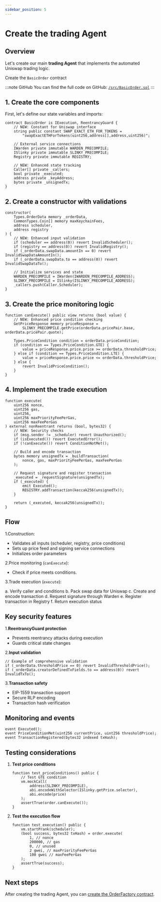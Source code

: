 ```yaml
---
sidebar_position: 5
---
```


# Create the trading Agent

## Overview

Let's create our main **trading Agent** that implements the automated Uniswap trading logic.

Create the `BasicOrder` contract

:::note GitHub
You can find the full code on GitHub: [`/src/BasicOrder.sol`](https://github.com/warden-protocol/wardenprotocol/blob/main/solidity/orders/src/BasicOrder.sol)
:::

## 1. Create the core components

First, let's define our state variables and imports:

```solidity title="/src/BasicOrder.sol"
contract BasicOrder is IExecution, ReentrancyGuard {
    // NEW: Constant for Uniswap interface
    string public constant SWAP_EXACT_ETH_FOR_TOKENS = 
        "swapExactETHForTokens(uint256,address[],address,uint256)";

    // External service connections
    IWarden private immutable WARDEN_PRECOMPILE;
    ISlinky private immutable SLINKY_PRECOMPILE;
    Registry private immutable REGISTRY;

    // NEW: Enhanced state tracking
    Caller[] private _callers;
    bool private _executed;
    address private _keyAddress;
    bytes private _unsignedTx;
}
```

## 2. Create a constructor with validations

```solidity title="/src/BasicOrder.sol"
constructor(
    Types.OrderData memory _orderData,
    CommonTypes.Coin[] memory maxKeychainFees,
    address scheduler,
    address registry
) {
    // NEW: Enhanced input validation
    if (scheduler == address(0)) revert InvalidScheduler();
    if (registry == address(0)) revert InvalidRegistry();
    if (_orderData.swapData.amountIn == 0) revert InvalidSwapDataAmountIn();
    if (_orderData.swapData.to == address(0)) revert InvalidSwapDataTo();
    
    // Initialize services and state
    WARDEN_PRECOMPILE = IWarden(IWARDEN_PRECOMPILE_ADDRESS);
    SLINKY_PRECOMPILE = ISlinky(ISLINKY_PRECOMPILE_ADDRESS);
    _callers.push(Caller.Scheduler);
}
```

## 3. Create the price monitoring logic

```solidity title="/src/BasicOrder.sol"
function canExecute() public view returns (bool value) {
    // NEW: Enhanced price condition checking
    GetPriceResponse memory priceResponse = 
        SLINKY_PRECOMPILE.getPrice(orderData.pricePair.base, orderData.pricePair.quote);
    
    Types.PriceCondition condition = orderData.priceCondition;
    if (condition == Types.PriceCondition.GTE) {
        value = priceResponse.price.price >= orderData.thresholdPrice;
    } else if (condition == Types.PriceCondition.LTE) {
        value = priceResponse.price.price <= orderData.thresholdPrice;
    } else {
        revert InvalidPriceCondition();
    }
}
```

## 4. Implement the trade execution

```solidity title="/src/BasicOrder.sol"
function execute(
    uint256 nonce,
    uint256 gas,
    uint256,
    uint256 maxPriorityFeePerGas,
    uint256 maxFeePerGas
) external nonReentrant returns (bool, bytes32) {
    // NEW: Security checks
    if (msg.sender != _scheduler) revert Unauthorized();
    if (isExecuted()) revert ExecutedError();
    if (!canExecute()) revert ConditionNotMet();

    // Build and encode transaction
    bytes memory unsignedTx = _buildTransaction(
        nonce, gas, maxPriorityFeePerGas, maxFeePerGas
    );
    
    // Request signature and register transaction
    _executed = _requestSignature(unsignedTx);
    if (_executed) {
        emit Executed();
        REGISTRY.addTransaction(keccak256(unsignedTx));
    }

    return (_executed, keccak256(unsignedTx));
}
```

## Flow

1.Construction:

- Validates all inputs (scheduler, registry, price conditions)
- Sets up price feed and signing service connections
- Initializes order parameters

2.Price monitoring (`canExecute`):

- Check if price meets conditions.

3.Trade execution (`execute`):

a. Verify caller and conditions
b. Pack swap data for Uniswap
c. Create and encode transaction
d. Request signature through Warden
e. Register transaction in Registry
f. Return execution status

## Key security features

1.**ReentrancyGuard protection**

- Prevents reentrancy attacks during execution
- Guards critical state changes

2.**Input validation**

```solidity
// Example of comprehensive validation
if (_orderData.thresholdPrice == 0) revert InvalidThresholdPrice();
if (_orderData.creatorDefinedTxFields.to == address(0)) revert InvalidTxTo();
```

3.**Transaction safety**

- EIP-1559 transaction support
- Secure RLP encoding
- Transaction hash verification

## Monitoring and events

```solidity
event Executed();
event PriceConditionMet(uint256 currentPrice, uint256 thresholdPrice);
event TransactionRegistered(bytes32 indexed txHash);
```

## Testing considerations

1. **Test price conditions**
   
   ```solidity
   function test_priceConditions() public {
       // Test GTE condition
       vm.mockCall(
           address(SLINKY_PRECOMPILE),
           abi.encodeWithSelector(ISlinky.getPrice.selector),
           abi.encode(price)
       );
       assertTrue(order.canExecute());
   }
   ```

2. **Test the execution flow**
   
   ```solidity
   function test_execution() public {
       vm.startPrank(scheduler);
       (bool success, bytes32 txHash) = order.execute(
           1, // nonce
           200000, // gas
           0, // unused
           2 gwei, // maxPriorityFeePerGas
           100 gwei // maxFeePerGas
       );
       assertTrue(success);
   }
   ```

## Next steps

After creating the trading Agent, you can [create the OrderFactory contract](agent_factory).
